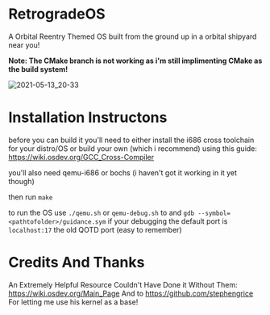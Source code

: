 # RetrogradeOS
A Orbital Reentry Themed OS built from the ground up in a orbital shipyard near you!

**Note: The CMake branch is not working as i'm still implimenting CMake as the build system!**

![2021-05-13_20-33](https://user-images.githubusercontent.com/69496138/118203937-1727a680-b42b-11eb-86e4-f74a9bd838b7.png)


# Installation Instructons

before you can build it you'll need to either install the i686 cross toolchain for your distro/OS or build your own (which i recommend) using this guide:
https://wiki.osdev.org/GCC_Cross-Compiler

you'll also need qemu-i686 or bochs (i haven't got it working in it yet though)


then run `make`

to run the OS use `./qemu.sh` or `qemu-debug.sh` to and `gdb --symbol=<pathtofolder>/guidance.sym` if your debugging the default port is `localhost:17` the old QOTD port (easy to remember)


# Credits And Thanks

An Extremely Helpful Resource Couldn't Have Done it Without Them:
https://wiki.osdev.org/Main_Page 
And to https://github.com/stephengrice For letting me use his kernel as a base!

